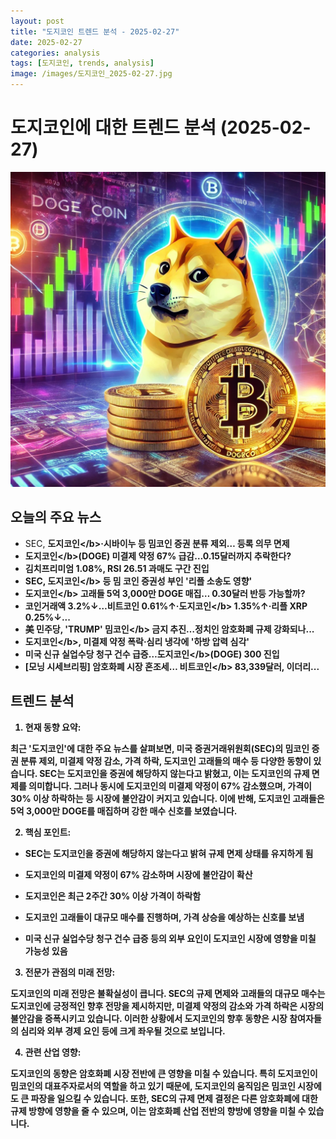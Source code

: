 ```yaml
---
layout: post
title: "도지코인 트렌드 분석 - 2025-02-27"
date: 2025-02-27
categories: analysis
tags: [도지코인, trends, analysis]
image: /images/도지코인_2025-02-27.jpg
---
```


# 도지코인에 대한 트렌드 분석 (2025-02-27)

![도지코인 관련 이미지](/images/도지코인_2025-02-27.jpg)

## 오늘의 주요 뉴스

- SEC, <b>도지코인<\/b>·시바이누 등 밈코인 증권 분류 제외… 등록 의무 면제
- <b>도지코인<\/b>(DOGE) 미결제 약정 67% 급감…0.15달러까지 추락한다?
- 김치프리미엄 1.08%, RSI 26.51 과매도 구간 진입
- SEC, <b>도지코인<\/b> 등 밈 코인 증권성 부인 '리플 소송도 영향'
- <b>도지코인<\/b> 고래들 5억 3,000만 DOGE 매집… 0.30달러 반등 가능할까?
- 코인거래액 3.2%↓…비트코인 0.61%↑·<b>도지코인<\/b> 1.35%↑·리플 XRP 0.25%↓...
- 美 민주당, 'TRUMP' 밈<b>코인<\/b> 금지 추진…정치인 암호화폐 규제 강화되나...
- <b>도지코인<\/b>, 미결제 약정 폭락·심리 냉각에 '하방 압력 심각'
- 미국 신규 실업수당 청구 건수 급증…<b>도지코인<\/b>(DOGE) 300 진입
- [모닝 시세브리핑] 암호화폐 시장 혼조세… 비트<b>코인<\/b> 83,339달러, 이더리...

## 트렌드 분석

1. 현재 동향 요약:

최근 '도지코인'에 대한 주요 뉴스를 살펴보면, 미국 증권거래위원회(SEC)의 밈코인 증권 분류 제외, 미결제 약정 감소, 가격 하락, 도지코인 고래들의 매수 등 다양한 동향이 있습니다. SEC는 도지코인을 증권에 해당하지 않는다고 밝혔고, 이는 도지코인의 규제 면제를 의미합니다. 그러나 동시에 도지코인의 미결제 약정이 67% 감소했으며, 가격이 30% 이상 하락하는 등 시장에 불안감이 커지고 있습니다. 이에 반해, 도지코인 고래들은 5억 3,000만 DOGE를 매집하며 강한 매수 신호를 보였습니다.



2. 핵심 포인트:

- SEC는 도지코인을 증권에 해당하지 않는다고 밝혀 규제 면제 상태를 유지하게 됨

- 도지코인의 미결제 약정이 67% 감소하며 시장에 불안감이 확산

- 도지코인은 최근 2주간 30% 이상 가격이 하락함

- 도지코인 고래들이 대규모 매수를 진행하며, 가격 상승을 예상하는 신호를 보냄

- 미국 신규 실업수당 청구 건수 급증 등의 외부 요인이 도지코인 시장에 영향을 미칠 가능성 있음



3. 전문가 관점의 미래 전망:

도지코인의 미래 전망은 불확실성이 큽니다. SEC의 규제 면제와 고래들의 대규모 매수는 도지코인에 긍정적인 향후 전망을 제시하지만, 미결제 약정의 감소와 가격 하락은 시장의 불안감을 증폭시키고 있습니다. 이러한 상황에서 도지코인의 향후 동향은 시장 참여자들의 심리와 외부 경제 요인 등에 크게 좌우될 것으로 보입니다.



4. 관련 산업 영향:

도지코인의 동향은 암호화폐 시장 전반에 큰 영향을 미칠 수 있습니다. 특히 도지코인이 밈코인의 대표주자로서의 역할을 하고 있기 때문에, 도지코인의 움직임은 밈코인 시장에도 큰 파장을 일으킬 수 있습니다. 또한, SEC의 규제 면제 결정은 다른 암호화폐에 대한 규제 방향에 영향을 줄 수 있으며, 이는 암호화폐 산업 전반의 향방에 영향을 미칠 수 있습니다.